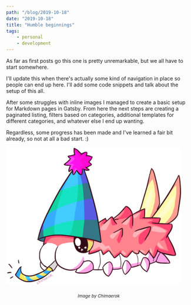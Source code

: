 ```yaml
---
path: "/blog/2019-10-18"
date: "2019-10-18"
title: "Humble beginnings"
tags:
    - personal
    - development
---
```

As far as first posts go this one is pretty unremarkable, but we all have to start somewhere.

I'll update this when there's actually some kind of navigation in place so people can end up here. I'll add some code snippets and talk about the setup of this all.

After some struggles with inline images I managed to create a basic setup for Markdown pages in Gatsby. From here the next steps are creating a paginated listing, filters based on categories, additional templates for different categories, and whatever else I end up wanting.

Regardless, some progress has been made and I've learned a fair bit already, so not at all a bad start. :)

![Party hat Wurmple](wurmple.png)
*<center><sub>Image by Chimaerok<sub></center>*